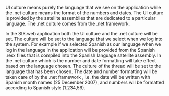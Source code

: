 <properties date="2016-08-04"
SortOrder="10"
/>

UI culture means purely the language that we see on the application while the .net culture means the format of the numbers and dates. The UI culture is provided by the satellite assemblies that are dedicated to a particular language. The .net culture comes from the .net framework.

In the SIX.web application both the UI culture and the .net culture will be set. The culture will be set to the language that we select when we log into the system. For example if we selected Spanish as our language when we log in the language in the application will be provided from the Spanish .resx files that is compiled into the Spanish language satellite assembly. In the .net culture which is the number and date formatting will take effect based on the language chosen. The culture of the thread will be set to the language that has been chosen. The date and number formatting will be taken care of by the .net framework , i.e. the date will be written with Spanish month names (25 December 2007), and numbers will be formatted according to Spanish style (1.234,56).
